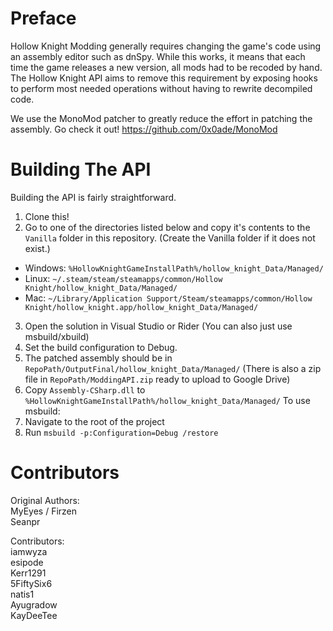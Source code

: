 Preface
=======

Hollow Knight Modding generally requires changing the game's code using an assembly editor such as dnSpy.   While this works, it means that each time the game releases a new version, all mods had to be recoded by hand.  The Hollow Knight API aims to remove this requirement by exposing hooks to perform most needed operations without having to rewrite decompiled code.

We use the MonoMod patcher to greatly reduce the effort in patching the assembly.  Go check it out! https://github.com/0x0ade/MonoMod

Building The API
============================
Building the API is fairly straightforward.

1. Clone this!
2. Go to one of the directories listed below and copy it's contents to the `Vanilla` folder in this repository. (Create the Vanilla folder if it does not exist.)
  * Windows: `%HollowKnightGameInstallPath%/hollow_knight_Data/Managed/`
  * Linux: `~/.steam/steam/steamapps/common/Hollow Knight/hollow_knight_Data/Managed/`
  * Mac: `~/Library/Application Support/Steam/steamapps/common/Hollow Knight/hollow_knight.app/hollow_knight_Data/Managed/`
3. Open the solution in Visual Studio or Rider (You can also just use msbuild/xbuild)
4. Set the build configuration to Debug.
5. The patched assembly should be in `RepoPath/OutputFinal/hollow_knight_Data/Managed/` (There is also a zip file in `RepoPath/ModdingAPI.zip` ready to upload to Google Drive)
6. Copy `Assembly-CSharp.dll` to `%HollowKnightGameInstallPath%/hollow_knight_Data/Managed/`
To use msbuild:
1. Navigate to the root of the project
2. Run `msbuild -p:Configuration=Debug /restore`

Contributors
=======
Original Authors:  
MyEyes / Firzen  
Seanpr  

Contributors:  
iamwyza  
esipode  
Kerr1291  
5FiftySix6  
natis1  
Ayugradow  
KayDeeTee  
